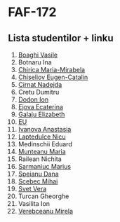 # FAF-172 
## Lista studentilor + linku

1. [Boaghi Vasile](https://github.com/boaghivasile/OOP) 
2. Botnaru Ina
3. [Chirica Maria-Mirabela](https://github.com/ChiricaMirabela/oop_lab)
4. [Chiseliov Eugen-Catalin](https://github.com/chiselioveugen/OOP-work)
5. [Cirnat Nadejda](https://github.com/nadiusa/OOP)
6. Cretu Dumitru
7. [Dodon Ion](https://github.com/iondodon1998/UTM_OOP.git)
8. [Ejova Ecaterina](https://github.com/KatyaFAF172/POO)
9. [Galaju Elizabeth](https://github.com/ElizabetG/OOP)
10. [EU](https://github.com/AlinaGomeniuc/oop)
11. [Ivanova Anastasia](https://github.com/AshleyBlair/OOP)
12. [Laptedulce Nicu](https://github.com/Laptedulcenicu/OOP)
13. Medinschii Eduard
14. [Munteanu Maria](https://github.com/MaryMN/oop)
15. Railean Nichita
16. [Sarmaniuc Marius](https://github.com/mariussarmaniuc/POO)  
17. [Speianu Dana](https://github.com/speianudana/OOP)
18. [Scebec Mihai](https://github.com/JingoBongo?tab=repositories)
19. [Svet Vera](https://github.com/verasv81/oop-labaratories)
20. Turcan Gheorghe
21. Vasilita Ion
22. [Verebceanu Mirela](https://github.com/mirelaverebceanu/OOP)
